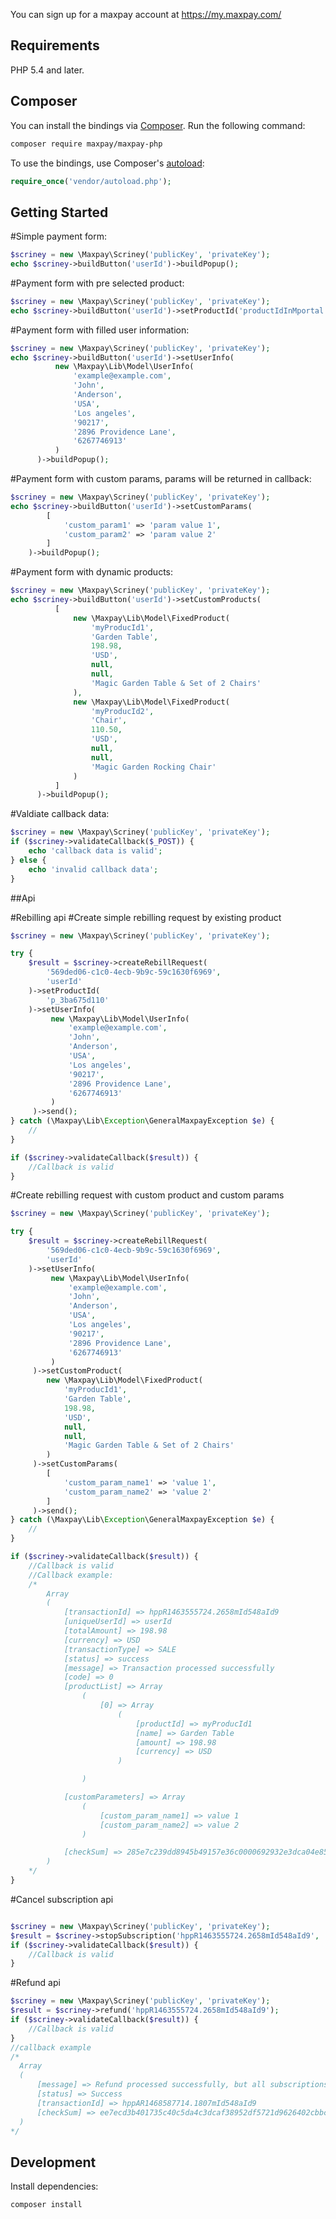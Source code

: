 You can sign up for a maxpay account at https://my.maxpay.com/

## Requirements

PHP 5.4 and later.

## Composer

You can install the bindings via [Composer](http://getcomposer.org/). Run the following command:

```bash
composer require maxpay/maxpay-php
```

To use the bindings, use Composer's [autoload](https://getcomposer.org/doc/00-intro.md#autoloading):

```php
require_once('vendor/autoload.php');
```

## Getting Started

#Simple payment form:

```php
$scriney = new \Maxpay\Scriney('publicKey', 'privateKey');
echo $scriney->buildButton('userId')->buildPopup();
```

#Payment form with pre selected product:

```php
$scriney = new \Maxpay\Scriney('publicKey', 'privateKey');
echo $scriney->buildButton('userId')->setProductId('productIdInMportal')->buildPopup();
```

#Payment form with filled user information:

```php
$scriney = new \Maxpay\Scriney('publicKey', 'privateKey');
echo $scriney->buildButton('userId')->setUserInfo(
          new \Maxpay\Lib\Model\UserInfo(
              'example@example.com',
              'John',
              'Anderson',
              'USA',
              'Los angeles',
              '90217',
              '2896 Providence Lane',
              '6267746913'
          )
      )->buildPopup();
```

#Payment form with custom params, params will be returned in callback:

```php
$scriney = new \Maxpay\Scriney('publicKey', 'privateKey');
echo $scriney->buildButton('userId')->setCustomParams(
        [
            'custom_param1' => 'param value 1',
            'custom_param2' => 'param value 2'
        ]
    )->buildPopup();
```

#Payment form with dynamic products:

```php
$scriney = new \Maxpay\Scriney('publicKey', 'privateKey');
echo $scriney->buildButton('userId')->setCustomProducts(
          [
              new \Maxpay\Lib\Model\FixedProduct(
                  'myProducId1',
                  'Garden Table',
                  198.98,
                  'USD',
                  null,
                  null,
                  'Magic Garden Table & Set of 2 Chairs'
              ),
              new \Maxpay\Lib\Model\FixedProduct(
                  'myProducId2',
                  'Chair',
                  110.50,
                  'USD',
                  null,
                  null,
                  'Magic Garden Rocking Chair'
              )
          ]
      )->buildPopup();
```
#Valdiate callback data:

```php
$scriney = new \Maxpay\Scriney('publicKey', 'privateKey');
if ($scriney->validateCallback($_POST)) {
    echo 'callback data is valid';
} else {
    echo 'invalid callback data';
}
```
##Api

#Rebilling api
#Create simple rebilling request by existing product
```php
$scriney = new \Maxpay\Scriney('publicKey', 'privateKey');

try {
    $result = $scriney->createRebillRequest(
        '569ded06-c1c0-4ecb-9b9c-59c1630f6969',
        'userId'
    )->setProductId(
        'p_3ba675d110'
    )->setUserInfo(
         new \Maxpay\Lib\Model\UserInfo(
             'example@example.com',
             'John',
             'Anderson',
             'USA',
             'Los angeles',
             '90217',
             '2896 Providence Lane',
             '6267746913'
         )
     )->send();
} catch (\Maxpay\Lib\Exception\GeneralMaxpayException $e) {
    //
}

if ($scriney->validateCallback($result)) {
    //Callback is valid
}

```

#Create rebilling request with custom product and custom params
```php
$scriney = new \Maxpay\Scriney('publicKey', 'privateKey');

try {
    $result = $scriney->createRebillRequest(
        '569ded06-c1c0-4ecb-9b9c-59c1630f6969',
        'userId'
    )->setUserInfo(
         new \Maxpay\Lib\Model\UserInfo(
             'example@example.com',
             'John',
             'Anderson',
             'USA',
             'Los angeles',
             '90217',
             '2896 Providence Lane',
             '6267746913'
         )
     )->setCustomProduct(
        new \Maxpay\Lib\Model\FixedProduct(
            'myProducId1',
            'Garden Table',
            198.98,
            'USD',
            null,
            null,
            'Magic Garden Table & Set of 2 Chairs'
        )
     )->setCustomParams(
        [
            'custom_param_name1' => 'value 1',
            'custom_param_name2' => 'value 2'
        ]
     )->send();
} catch (\Maxpay\Lib\Exception\GeneralMaxpayException $e) {
    //
}

if ($scriney->validateCallback($result)) {
    //Callback is valid
    //Callback example:
    /*
        Array
        (
            [transactionId] => hppR1463555724.2658mId548aId9
            [uniqueUserId] => userId
            [totalAmount] => 198.98
            [currency] => USD
            [transactionType] => SALE
            [status] => success
            [message] => Transaction processed successfully
            [code] => 0
            [productList] => Array
                (
                    [0] => Array
                        (
                            [productId] => myProducId1
                            [name] => Garden Table
                            [amount] => 198.98
                            [currency] => USD
                        )

                )

            [customParameters] => Array
                (
                    [custom_param_name1] => value 1
                    [custom_param_name2] => value 2
                )

            [checkSum] => 285e7c239dd8945b49157e36c0000692932e3dca04e8581ffa43abecef260beb
        )
    */
}

```

#Cancel subscription api
```php

$scriney = new \Maxpay\Scriney('publicKey', 'privateKey');
$result = $scriney->stopSubscription('hppR1463555724.2658mId548aId9', 'userId');
if ($scriney->validateCallback($result)) {
    //Callback is valid
}
```

#Refund api
```php
$scriney = new \Maxpay\Scriney('publicKey', 'privateKey');
$result = $scriney->refund('hppR1463555724.2658mId548aId9');
if ($scriney->validateCallback($result)) {
    //Callback is valid
}
//callback example
/*
  Array
  (
      [message] => Refund processed successfully, but all subscriptions already stopped.
      [status] => Success
      [transactionId] => hppAR1468587714.1807mId548aId9
      [checkSum] => ee7ecd3b401735c40c5da4c3dcaf38952df5721d9626402cbbc1ccadd65b5616
  )
*/
```
## Development

Install dependencies:

``` bash
composer install
```
